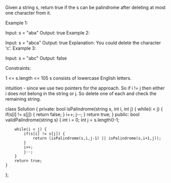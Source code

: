 Given a string s, return true if the s can be palindrome after deleting at most one character from it.

 

Example 1:

Input: s = "aba"
Output: true
Example 2:

Input: s = "abca"
Output: true
Explanation: You could delete the character 'c'.
Example 3:

Input: s = "abc"
Output: false
 

Constraints:

1 <= s.length <= 105
s consists of lowercase English letters.

intuition - since we use two pointers for the approach. So if i != j then either
            i does not belong in the string or j. So delete one of each and check the remaining
            string.

class Solution {
private:
    bool isPalindrome(string s, int i, int j) {
        while(i < j) {
            if(s[i] != s[j]) {
                return false;
            }
            i++;
            j--;
        }
        return true;
    }
public:
    bool validPalindrome(string s) {
        int i = 0;
        int j = s.length()-1;
        
        while(i < j) {
            if(s[i] != s[j]) {
                return (isPalindrome(s,i,j-1) || isPalindrome(s,i+1,j));
            }
            i++;
            j--;
        }
        return true;
    }
};